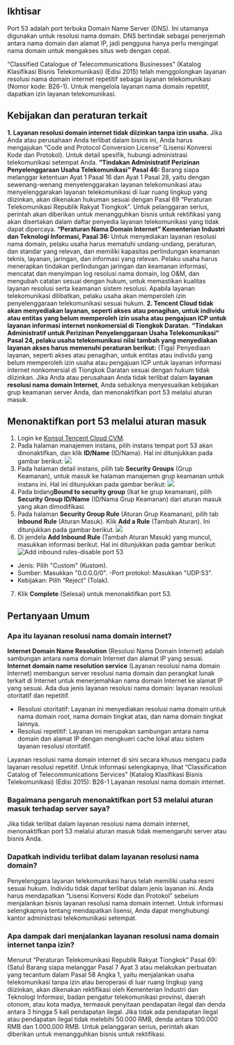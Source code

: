 ## Ikhtisar
Port 53 adalah port terbuka Domain Name Server (DNS). Ini utamanya digunakan untuk resolusi nama domain. DNS bertindak sebagai penerjemah antara nama domain dan alamat IP, jadi pengguna hanya perlu mengingat nama domain untuk mengakses situs web dengan cepat.

“Classified Catalogue of Telecommunications Businesses” (Katalog Klasifikasi Bisnis Telekomunikasi) (Edisi 2015) telah menggolongkan layanan resolusi nama domain internet repetitif sebagai layanan telekomunikasi (Nomor kode: B26-1). Untuk mengelola layanan nama domain repetitif, dapatkan izin layanan telekomunikasi.

## Kebijakan dan peraturan terkait

**1. Layanan resolusi domain internet tidak diizinkan tanpa izin usaha.**
Jika Anda atau perusahaan Anda terlibat dalam bisnis ini, Anda harus mengajukan “Code and Protocol Conversion License” (Lisensi Konversi Kode dan Protokol). Untuk detail spesifik, hubungi administrasi telekomunikasi setempat Anda.
**“Tindakan Administratif Perizinan Penyelenggaraan Usaha Telekomunikasi” Pasal 46:** Barang siapa melanggar ketentuan Ayat 1 Pasal 16 dan Ayat 1 Pasal 28, yaitu dengan sewenang-wenang menyelenggarakan layanan telekomunikasi atau menyelenggarakan layanan telekomunikasi di luar ruang lingkup yang diizinkan, akan dikenakan hukuman sesuai dengan Pasal 69 “Peraturan Telekomunikasi Republik Rakyat Tiongkok”. Untuk pelanggaran serius, perintah akan diberikan untuk menangguhkan bisnis untuk rektifikasi yang akan disertakan dalam daftar penyedia layanan telekomunikasi yang tidak dapat dipercaya.
**“Peraturan Nama Domain Internet” Kementerian Industri dan Teknologi Informasi, Pasal 36:** Untuk menyediakan layanan resolusi nama domain, pelaku usaha harus mematuhi undang-undang, peraturan, dan standar yang relevan, dan memiliki kapasitas perlindungan keamanan teknis, layanan, jaringan, dan informasi yang relevan. Pelaku usaha harus menerapkan tindakan perlindungan jaringan dan keamanan informasi, mencatat dan menyimpan log resolusi nama domain, log O&M, dan mengubah catatan sesuai dengan hukum, untuk memastikan kualitas layanan resolusi serta keamanan sistem resolusi. Apabila layanan telekomunikasi dilibatkan, pelaku usaha akan memperoleh izin penyelenggaraan telekomunikasi sesuai hukum.
**2. Tencent Cloud tidak akan menyediakan layanan, seperti akses atau penagihan, untuk individu atau entitas yang belum memperoleh izin usaha atau pengajuan ICP untuk layanan informasi internet nonkomersial di Tiongkok Daratan.**
**“Tindakan Administratif untuk Perizinan Penyelenggaraan Usaha Telekomunikasi” Pasal 24, pelaku usaha telekomunikasi nilai tambah yang menyediakan layanan akses harus memenuhi peraturan berikut:** (Tiga) Penyediaan layanan, seperti akses atau penagihan, untuk entitas atau individu yang belum memperoleh izin usaha atau pengajuan ICP untuk layanan informasi internet nonkomersial di Tiongkok Daratan sesuai dengan hukum tidak diizinkan.
Jika Anda atau perusahaan Anda tidak terlibat dalam **layanan resolusi nama domain Internet**, Anda sebaiknya menyesuaikan kebijakan grup keamanan server Anda, dan menonaktifkan port 53 melalui aturan masuk.

## Menonaktifkan port 53 melalui aturan masuk

1. Login ke [Konsol Tencent Cloud CVM](https://console.cloud.tencent.com/cvm/index).
2. Pada halaman manajemen instans, pilih instans tempat port 53 akan dinonaktifkan, dan klik **ID/Name** (ID/Nama). Hal ini ditunjukkan pada gambar berikut:
![](https://main.qcloudimg.com/raw/186bd6ec5c69b12b3ea9645ff1dbb22b.png)
3. Pada halaman detail instans, pilih tab **Security Groups** (Grup Keamanan), untuk masuk ke halaman manajemen grup keamanan untuk instans ini. Hal ini ditunjukkan pada gambar berikut:
![](https://main.qcloudimg.com/raw/7eb1b0b56520701fc8d28a14cfecd7f1.png)
4. Pada bidang**Bound to security group** (Ikat ke grup keamanan), pilih **Security Group ID/Name** (ID/Nama Grup Keamanan) dari aturan masuk yang akan dimodifikasi.
5. Pada halaman **Security Group Rule** (Aturan Grup Keamanan), pilih tab **Inbound Rule** (Aturan Masuk). Klik **Add a Rule** (Tambah Aturan). Ini ditunjukkan pada gambar berikut.
![](https://main.qcloudimg.com/raw/f1f7f9ce6d3e259e06542bf19d797022.png)
6. Di jendela **Add Inbound Rule** (Tambah Aturan Masuk) yang muncul, masukkan informasi berikut. Hal ini ditunjukkan pada gambar berikut:
![Add inbound rules-disable port 53](https://main.qcloudimg.com/raw/f3890575ef22f31f67c0c6902f6df55a.png)
 - Jenis: Pilih "Custom" (Kustom).
 - Sumber: Masukkan "0.0.0.0/0".
 -Port protokol: Masukkan "UDP:53".
 - Kebijakan: Pilih “Reject” (Tolak).
7. Klik **Complete** (Selesai) untuk menonaktifkan port 53.

## Pertanyaan Umum

### Apa itu layanan resolusi nama domain internet?
**Internet Domain Name Resolution** (Resolusi Nama Domain Internet) adalah sambungan antara nama domain Internet dan alamat IP yang sesuai.
**Internet domain name resolution service** (Layanan resolusi nama domain Internet) membangun server resolusi nama domain dan perangkat lunak terkait di Internet untuk menerjemahkan nama domain Internet ke alamat IP yang sesuai. Ada dua jenis layanan resolusi nama domain: layanan resolusi otoritatif dan repetitif.
- Resolusi otoritatif: Layanan ini menyediakan resolusi nama domain untuk nama domain root, nama domain tingkat atas, dan nama domain tingkat lainnya.
- Resolusi repetitif: Layanan ini merupakan sambungan antara nama domain dan alamat IP dengan mengkueri cache lokal atau sistem layanan resolusi otoritatif.

Layanan resolusi nama domain internet di sini secara khusus mengacu pada layanan resolusi repetitif. Untuk informasi selengkapnya, lihat “Classification Catalog of Telecommunications Services” (Katalog Klasifikasi Bisnis Telekomunikasi) (Edisi 2015): B26-1 Layanan resolusi nama domain internet.

 
### Bagaimana pengaruh menonaktifkan port 53 melalui aturan masuk terhadap server saya?
Jika tidak terlibat dalam layanan resolusi nama domain internet, menonaktifkan port 53 melalui aturan masuk tidak memengaruhi server atau bisnis Anda.

### Dapatkah individu terlibat dalam layanan resolusi nama domain?
Penyelenggara layanan telekomunikasi harus telah memiliki usaha resmi sesuai hukum. Individu tidak dapat terlibat dalam jenis layanan ini. Anda harus mendapatkan “Lisensi Konversi Kode dan Protokol” sebelum menjalankan bisnis layanan resolusi nama domain internet. Untuk informasi selengkapnya tentang mendapatkan lisensi, Anda dapat menghubungi kantor administrasi telekomunikasi setempat.

### Apa dampak dari menjalankan layanan resolusi nama domain internet tanpa izin?
Menurut “Peraturan Telekomunikasi Republik Rakyat Tiongkok” Pasal 69: (Satu) Barang siapa melanggar Pasal 7 Ayat 3 atau melakukan perbuatan yang tecantum dalam Pasal 58 Angka 1, yaitu menjalankan usaha telekomunikasi tanpa izin atau beroperasi di luar ruang lingkup yang diizinkan, akan dikenakan rektifikasi oleh Kementerian Industri dan Teknologi Informasi, badan pengatur telekomunikasi provinsi, daerah otonom, atau kota madya, termasuk penyitaan pendapatan ilegal dan denda antara 3 hingga 5 kali pendapatan ilegal. Jika tidak ada pendapatan ilegal atau pendapatan ilegal tidak melebihi 50.000 RMB, denda antara 100.000 RMB dan 1.000.000 RMB. Untuk pelanggaran serius, perintah akan diberikan untuk menangguhkan bisnis untuk rektifikasi.
